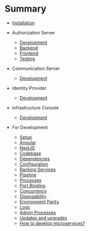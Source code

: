 # Summary

* [Installation](README.md)

* Authorization Server
    * [Development](authorization-server/README.md)
    * [Backend](authorization-server/backend.md)
    * [Frontend](authorization-server/frontend.md)
    * [Testing](authorization-server/testing.md)

* Communication Server
    * [Development](communication-server/README.md)

* Identity Provider
    * [Development](identity-provider/README.md)

* Infrastructure Console
    * [Development](infrastructure-console/README.md)

* For Development
    * [Setup](/development/README.md)
    * [Angular](/development/angular.md)
    * [NestJS](/development/nestjs.md)
    * [Codebase](/development/01-codebase.md)
    * [Dependencies](/development/02-dependencies.md)
    * [Configuration](development/03-config.md)
    * [Backing Services](/development/04-services.md)
    * [Pipeline](/development/05-pipeline.md)
    * [Processes](/development/06-processes.md)
    * [Port Binding](/development/07-port-binding.md)
    * [Concurrency](/development/08-concurrency.md)
    * [Disposability](/development/09-disposability.md)
    * [Environment Parity](/development/10-environment-parity.md)
    * [Logs](/development/11-logs.md)
    * [Admin Processes](/development/12-admin-processes.md)
    * [Updates and upgrades](/development/updates.md)
    * [How to develop microservices?](/development/how-to-develop-microservices.md)
